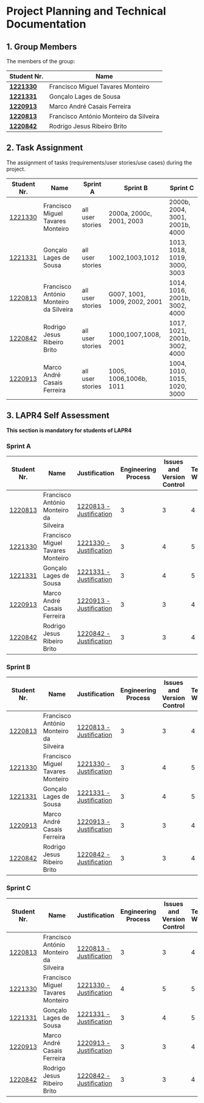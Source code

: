 # Project Planning and Technical Documentation

## 1. Group Members

The members of the group:

| Student Nr.	                     | Name			                                     |
|----------------------------------|---------------------------------------------|
| **[1221330](1221330/readme.md)** | Francisco Miguel Tavares Monteiro           |
| **[1221331](1221331/readme.md)** | Gonçalo Lages de Sousa	                     |
| **[1220913](1220913/readme.md)** | Marco André Casais Ferreira						           |
| **[1220813](1220813/readme.md)** | Francisco António Monteiro da Silveira					 |
| **[1220842](1220842/readme.md)** | Rodrigo Jesus Ribeiro Brito						           |

## 2. Task Assignment

The assignment of tasks (requirements/user stories/use cases) during the project.

| Student Nr.	                  | Name                                   | Sprint A         | Sprint B                     | Sprint C                       |
|-------------------------------|----------------------------------------|------------------|------------------------------|--------------------------------|
| [1221330](1221330/readme.md)  | Francisco Miguel Tavares Monteiro      | all user stories | 2000a, 2000c, 2001, 2003     | 2000b, 2004, 3001, 2001b, 4000 |
| [1221331](1221331/readme.md)  | Gonçalo Lages de Sousa                 | all user stories | 1002,1003,1012               | 1013, 1018, 1019, 3000, 3003   |
| [1220813](1220813/readme.md)  | Francisco António Monteiro da Silveira | all user stories | G007, 1001, 1009, 2002, 2001 | 1014, 1016, 2001b, 3002, 4000  |
| [1220842](1220842/readme.md)  | Rodrigo Jesus Ribeiro Brito            | all user stories | 1000,1007,1008, 2001         | 1017, 1021, 2001b, 3002, 4000  |
| [1220913](1220913/readme.md)	 | Marco André Casais Ferreira            | all user stories | 1005, 1006,1006b, 1011       | 1004, 1010, 1015, 1020, 3000   |


## 3. LAPR4 Self Assessment

**This section is mandatory for students of LAPR4**

### Sprint A

| Student Nr.	                  | Name                                   | Justification                                              | Engineering Process | Issues and Version Control | Team Work | Deployment | Integration | Req. Satisfaction | 
|-------------------------------|----------------------------------------|------------------------------------------------------------|---------------------|----------------------------|-----------|------------|-------------|-------------------|
| [1220813](1220813/readme.md)  | Francisco António Monteiro da Silveira | [1220813 - Justification](1220813/lapr4/sprinta/readme.md) | 3                   | 3                          | 4         | 3          | 3           | 3                 |
| 	[1221330](1221330/readme.md) | Francisco Miguel Tavares Monteiro      | [1221330 - Justification](1221330/lapr4/sprinta/readme.md) | 3                   | 4                          | 5         | 3          | 4           | 4                 |
| [1221331](1221331/readme.md)  | Gonçalo Lages de Sousa                 | [1221331 - Justification](1221331/lapr4/sprinta/readme.md) | 3                   | 4                          | 5         | 4          | 4           | 4                 |
| [1220913](1220913/readme.md)  | Marco André Casais Ferreira            | [1220913 - Justification](1220913/lapr4/sprinta/readme.md) | 3                   | 3                          | 4         | 3          | 3           | 3                 |
| [1220842](1220842/readme.md)  | Rodrigo Jesus Ribeiro Brito            | [1220842 - Justification](1220842/lapr4/sprinta/readme.md) | 3                   | 3                          | 4         | 3          | 3           | 3                 |

### Sprint B

| Student Nr.	                  | Name                                   | Justification                                              | Engineering Process | Issues and Version Control | Team Work | Deployment | Integration | Req. Satisfaction | 
|-------------------------------|----------------------------------------|------------------------------------------------------------|---------------------|----------------------------|-----------|------------|-------------|-------------------|
| [1220813](1220813/readme.md)  | Francisco António Monteiro da Silveira | [1220813 - Justification](1220813/lapr4/sprinta/readme.md) | 3                   | 3                          | 4         | 3          | 3           | 3                 |
| 	[1221330](1221330/readme.md) | Francisco Miguel Tavares Monteiro      | [1221330 - Justification](1221330/lapr4/sprinta/readme.md) | 3                   | 4                          | 5         | 3          | 4           | 4                 |
| [1221331](1221331/readme.md)  | Gonçalo Lages de Sousa                 | [1221331 - Justification](1221331/lapr4/sprinta/readme.md) | 3                   | 4                          | 5         | 4          | 4           | 4                 |
| [1220913](1220913/readme.md)  | Marco André Casais Ferreira            | [1220913 - Justification](1220913/lapr4/sprinta/readme.md) | 3                   | 3                          | 4         | 3          | 3           | 3                 |
| [1220842](1220842/readme.md)  | Rodrigo Jesus Ribeiro Brito            | [1220842 - Justification](1220842/lapr4/sprinta/readme.md) | 3                   | 3                          | 4         | 3          | 3           | 3                 |

### Sprint C

| Student Nr.	                  | Name                                   | Justification                                              | Engineering Process | Issues and Version Control | Team Work | Deployment | Integration | Req. Satisfaction | 
|-------------------------------|----------------------------------------|------------------------------------------------------------|---------------------|----------------------------|-----------|------------|-------------|-------------------|
| [1220813](1220813/readme.md)  | Francisco António Monteiro da Silveira | [1220813 - Justification](1220813/lapr4/sprinta/readme.md) | 3                   | 3                          | 4         | 3          | 3           | 3                 |
| 	[1221330](1221330/readme.md) | Francisco Miguel Tavares Monteiro      | [1221330 - Justification](1221330/lapr4/sprinta/readme.md) | 4                   | 5                          | 5         | 3          | 4           | 4                 |
| [1221331](1221331/readme.md)  | Gonçalo Lages de Sousa                 | [1221331 - Justification](1221331/lapr4/sprinta/readme.md) | 3                   | 4                          | 5         | 4          | 4           | 4                 |
| [1220913](1220913/readme.md)  | Marco André Casais Ferreira            | [1220913 - Justification](1220913/lapr4/sprinta/readme.md) | 3                   | 3                          | 4         | 3          | 3           | 3                 |
| [1220842](1220842/readme.md)  | Rodrigo Jesus Ribeiro Brito            | [1220842 - Justification](1220842/lapr4/sprinta/readme.md) | 3                   | 3                          | 4         | 3          | 3           | 3                 |

